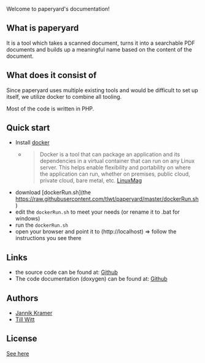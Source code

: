 Welcome to paperyard's documentation!

## What is paperyard
It is a tool which takes a scanned document, turns it into a searchable PDF documents and builds up a meaningful name based on the content of the document.

## What does it consist of

Since paperyard uses multiple existing tools and would be difficult to set up itself, we utilize docker to combine all tooling.

Most of the code is written in PHP.

## Quick start

* Install [docker](https://www.docker.com)
  * > Docker is a tool that can package an application and its dependencies in a virtual container that can run on any Linux server. This helps enable flexibility and portability on where the application can run, whether on premises, public cloud, private cloud, bare metal, etc. [LinuxMag](https://www.linux.com/news/docker-shipping-container-linux-code)
* download [dockerRun.sh](the https://raw.githubusercontent.com/tlwt/paperyard/master/dockerRun.sh)
* edit the ```dockerRun.sh``` to meet your needs (or rename it to .bat for windows)
* run the ```dockerRun.sh```
* open your browser and point it to (http://localhost) => follow the instructions you see there


## Links

* the source code can be found at: [Github](https://github.com/tlwt/paperyard/)
* The code documentation (doxygen) can be found at: [Github](https://tlwt.github.io/paperyard/index.html)

## Authors
* [Jannik Kramer](kramer@consider-it.de)
* [Till Witt](witt@consider-it.de)

## License

[See here](https://github.com/tlwt/paperyard#license)
